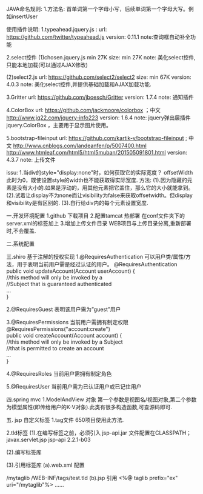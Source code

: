 JAVA命名规则:
1.方法名: 首单词第一个字母小写，后续单词第一个字母大写。例如insertUser

使用插件说明:
1.typeahead.jquery.js :
url: https://github.com/twitter/typeahead.js
version: 0.11.1
note:查询框自动补全功能

2.select控件
(1)chosen.jquery.js min 27K
size: min 27K
note: 美化select控件,只能本地加载(可以通过AJAX修改)

(2)select2.js 
url: https://github.com/select2/select2
size: min 67K
version: 4.0.3
note: 美化select控件,并提供基础加载和AJAX加载功能.

3.Gritter
url: https://github.com/jboesch/Gritter
version: 1.7.4
note: 通知插件

4.ColorBox
url: https://github.com/jackmoore/colorbox ；中文  http://www.jq22.com/jquery-info223
version: 1.6.4
note: jquery弹出层插件jquery.ColorBox ，主要用于显示图片使用。

5.bootstrap-fileinput
url:  https://github.com/kartik-v/bootstrap-fileinput ; 
中文 http://www.cnblogs.com/landeanfen/p/5007400.html http://www.htmleaf.com/html5/html5muban/201505091801.html
version: 4.3.7
note: 上传文件

issu:
1.当div的style="display:none"时，如何获取它的实际宽度？ offsetWidth此时为0，既使设置style的width也不能获取得实际宽度.
方法:
(1).因为隐藏的元素是没有大小的.如果是浮动的，用其他元素把它盖住，那么它的大小就能拿到。
(2).试着让display不为none而让visibility为false来获取offsetwidth。但display和visibility是有区别的.
(3).自行给div内的每个元素设置宽度.

一.开发环境配置
1.github 下载项目
2.配置tamcat 热部署
 在conf文件夹下的server.xml的<Host></Host>标签加上
 <Context docBase="D:\Users\algz\Desktop\资料\java\apache-tomcat-8.0.28\webapps\Framework" path="/algz" reloadable="false" />
3.增加上传文件目录
WEB项目与上传目录分离,重新部署时,不会覆盖.
<!--增加的 path="/虚拟名" docBase="虚拟路径"-->
<Context path="/upload" docBase="D:\upload\"  reloadable="true"/>

二.系统配置



三.shiro
基于注解的授权实现 
1.@RequiresAuthentication 可以用户类/属性/方法，用于表明当前用户需是经过认证的用户。 
@RequiresAuthentication  
public void updateAccount(Account userAccount) {  
    //this method will only be invoked by a   
    //Subject that is guaranteed authenticated  
    ...  
}  

2.@RequiresGuest 表明该用户需为”guest”用户 

3.@RequiresPermissions 当前用户需拥有制定权限 
@RequiresPermissions("account:create")  
public void createAccount(Account account) {  
    //this method will only be invoked by a Subject  
    //that is permitted to create an account  
    ...  
}  

4.@RequiresRoles 当前用户需拥有制定角色 

5.@RequiresUser 当前用户需为已认证用户或已记住用户 

四.spring mvc
1.ModelAndView 对象
第一个参数是视图名/视图对象,第二个参数为模型属性(即传给用户的K-V对象).此类有很多构造函数,可查源码即可.

五. jsp 自定义标签
1.tag文件
650项目使用此方法.

2.tld标签
(1).在编写标签之前，必须引入 jsp-api.jar 文件配置在CLASSPATH；
		<!-- jsp 自定义标签 -->
		<dependency>
			<groupId>javax.servlet.jsp</groupId>
			<artifactId>jsp-api</artifactId>
			<version>2.2.1-b03</version>
		</dependency>
		
(2).编写标签库

(3).引用标签库
(a).web.xml 配置
<!-- 自定义标签库 -->
<jsp-config>
    <taglib>
        <taglib-uri>/mytaglib</taglib-uri>                                     <!-- 标签库名称 -->
        <taglib-location>/WEB-INF/tags/test.tld</taglib-location>   <!-- 标签库路径 -->
    </taglib>
  </jsp-config>
(b).jsp 引用
  <%@ taglib prefix="ex" uri="/mytaglib"%>
  ......
  <ex:hello/>



